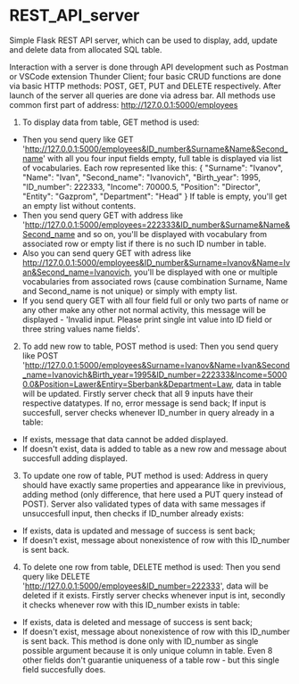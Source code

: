 # REST_API_server
Simple Flask REST API server, which can be used to display, add, update and delete data from allocated SQL table.

Interaction with a server is done through API development such as Postman or VSCode extension Thunder Client; four basic CRUD functions are done via basic HTTP methods: POST, GET, PUT and DELETE respectively. 
After launch of the server all queries are done via adress bar.
All methods use common first part of address: http://127.0.0.1:5000/employees

1) To display data from table, GET method is used:
- Then you send query like GET 'http://127.0.0.1:5000/employees&ID_number&Surname&Name&Second_name' with all you four input fields empty, full table is displayed via list of vocabularies. Each row represented like this:
  {
    "Surname": "Ivanov",
    "Name": "Ivan",
    "Second_name": "Ivanovich",
    "Birth_year": 1995,
    "ID_number": 222333,
    "Income": 70000.5,
    "Position": "Director",
    "Entity": "Gazprom",
    "Department": "Head"
  }
  If table is empty, you'll get an empty list without contents.
 - Then you send query GET with address like 'http://127.0.0.1:5000/employees=222333&ID_number&Surname&Name&Second_name and so on, you'll be displayed with vocabulary from associated row or empty list if there is no such ID number in table.
 - Also you can send query GET with adress like http://127.0.0.1:5000/employees&ID_number&Surname=Ivanov&Name=Ivan&Second_name=Ivanovich, you'll be displayed with one or multiple vocabularies from associated rows (cause combination Surname, Name and Second_name is not unique) or simply with empty list.
 - If you send query GET with all four field full or only two parts of name or any other make any other not normal activity, this message will be displayed - 'Invalid input. Please print single int value into ID field or three string values name fields'.

2) To add new row to table, POST method is used:
 Then you send query like POST 'http://127.0.0.1:5000/employees&Surname=Ivanov&Name=Ivan&Second_name=Ivanovich&Birth_year=1995&ID_number=222333&Income=50000.0&Position=Lawer&Entiry=Sberbank&Department=Law, data in table will be updated. Firstly server check that all 9 inputs have their respective datatypes. If no, error message is send back; If input is succesfull, server checks whenever ID_number in query already in a table:
 - If exists, message that data cannot be added displayed.
 - If doesn't exist, data is added to table as a new row and message about succesfull adding displayed.
 
 
 3) To update one row of table, PUT method is used:
  Address in query should have exactly same properties and appearance like in previvious, adding method (only difference, that here used a PUT query instead of POST). Server also validated types of data with same messages if unsuccesfull input, then checks if ID_number already exists:
  - If exists, data is updated and message of success is sent back;
  - If doesn't exist, message about nonexistence of row with this ID_number is sent back.
 
 4) To delete one row from table, DELETE method is used:
 Then you send query like DELETE 'http://127.0.0.1:5000/employees&ID_number=222333', data will be deleted if it exists. Firstly server checks whenever input is int, secondly it checks whenever row with this ID_number exists in table:
 - If exists, data is deleted and message of success is sent back;
 - If doesn't exist, message about nonexistence of row with this ID_number is sent back.
 This method is done only with ID_number as single possible argument because it is only unique column in table. Even 8 other fields don't guarantie uniqueness of a table row - but this single field succesfully does.

